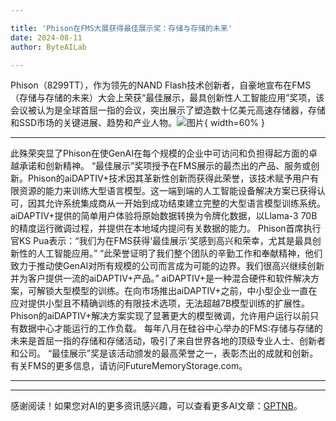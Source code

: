```yaml
---

title: 'Phison在FMS大展获得最佳展示奖：存储与存储的未来'
date: 2024-08-11
author: ByteAILab

---
```


Phison（8299TT），作为领先的NAND Flash技术创新者，自豪地宣布在FMS（存储与存储的未来）大会上荣获“最佳展示，最具创新性人工智能应用”奖项，该会议被认为是全球首屈一指的会议，突出展示了塑造数十亿美元高速存储器，存储和SSD市场的关键进展、趋势和产业人物。![图片](https://ai-techpark.com/wp-content/uploads/2024/08/Phison-960x540.jpg){ width=60% }

---
此殊荣突显了Phison在使GenAI在每个规模的企业中可访问和负担得起方面的卓越承诺和创新精神。
“最佳展示”奖项授予在FMS展示的最杰出的产品、服务或创新。Phison的aiDAPTIV+技术因其革新性创新而获得此荣誉，该技术赋予用户有限资源的能力来训练大型语言模型。这一端到端的人工智能设备解决方案已获得认可，因其允许系统集成商从一开始到成功结束建立完整的大型语言模型训练系统。aiDAPTIV+提供的简单用户体验将原始数据转换为令牌化数据，以Llama-3 70B的精度运行微调过程，并提供在本地域内提问有关数据的能力。
Phison首席执行官KS Pua表示：“我们为在FMS获得‘最佳展示’奖感到高兴和荣幸，尤其是最具创新性的人工智能应用。” “此荣誉证明了我们整个团队的辛勤工作和奉献精神，他们致力于推动使GenAI对所有规模的公司而言成为可能的边界。我们很高兴继续创新并为客户提供一流的aiDAPTIV+产品。”
aiDAPTIV+是一种混合硬件和软件解决方案，可解锁大型模型的训练。在向市场推出aiDAPTIV+之前，中小型企业一直在应对提供小型且不精确训练的有限技术选项，无法超越7B模型训练的扩展性。Phison的aiDAPTIV+解决方案实现了显著更大的模型微调，允许用户运行以前只有数据中心才能运行的工作负载。
每年八月在硅谷中心举办的FMS:存储与存储的未来是首屈一指的存储和存储活动，吸引了来自世界各地的顶级专业人士、创新者和公司。 “最佳展示”奖是该活动颁发的最高荣誉之一，表彰杰出的成就和创新。有关FMS的更多信息，请访问FutureMemoryStorage.com。

---
---
感谢阅读！如果您对AI的更多资讯感兴趣，可以查看更多AI文章：[GPTNB](https://gptnb.com)。